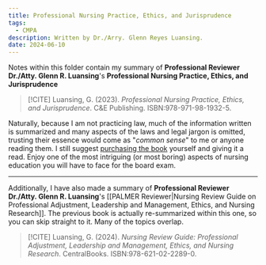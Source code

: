```yaml
---
title: Professional Nursing Practice, Ethics, and Jurisprudence
tags:
  - CMPA
description: Written by Dr./Arry. Glenn Reyes Luansing.
date: 2024-06-10
---
```

Notes within this folder contain my summary of **Professional Reviewer Dr./Atty. Glenn R. Luansing**'s **Professional Nursing Practice, Ethics, and Jurisprudence**
>[!CITE] 
>Luansing, G. (2023). *Professional Nursing Practice, Ethics, and Jurisprudence*. C&E Publishing. ISBN:978-971-98-1932-5.

Naturally, because I am not practicing law, much of the information written is summarized and many aspects of the laws and legal jargon is omitted, trusting their essence would come as "*common sense*" to me or anyone reading them. I still suggest [purchasing the book](https://cebookshop.com/product/8049145) yourself and giving it a read. Enjoy one of the most intriguing (or most boring) aspects of nursing education you will have to face for the board exam.
___
Additionally, I have also made a summary of **Professional Reviewer Dr./Atty. Glenn R. Luansing**'s [[PALMER Reviewer|Nursing Review Guide on Professional Adjustment, Leadership and Management, Ethics, and Nursing Research]].  The previous book is actually re-summarized within this one, so you can skip straight to it. Many of the topics overlap.
>[!CITE] 
>Luansing, G. (2024). *Nursing Review Guide: Professional Adjustment, Leadership and Management, Ethics, and Nursing Research*. CentralBooks. ISBN:978-621-02-2289-0.
